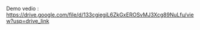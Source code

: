 Demo vedio : https://drive.google.com/file/d/133cgiegiL6ZkGxEROSvMJ3Xcg89NuLfu/view?usp=drive_link 
